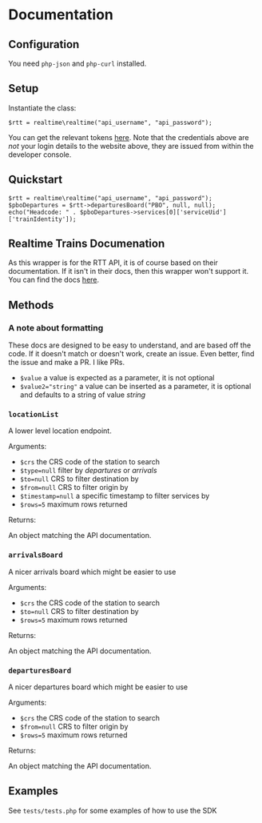 # Documentation

## Configuration

You need `php-json` and `php-curl` installed. 

## Setup

Instantiate the class: 

```
$rtt = realtime\realtime("api_username", "api_password"); 
```

You can get the relevant tokens [here](https://api.rtt.io/). Note that the credentials above are _not_ your login details to the website above, they are issued from within the developer console. 

## Quickstart

```
$rtt = realtime\realtime("api_username", "api_password");
$pboDepartures = $rtt->departuresBoard("PBO", null, null);
echo("Headcode: " . $pboDepartures->services[0]['serviceUid']['trainIdentity']);
```

## Realtime Trains Documenation

As this wrapper is for the RTT API, it is of course based on their documentation. If it isn't in their docs, then this wrapper won't support it. You can find the docs [here](http://www.realtimetrains.co.uk/api/pull).

## Methods

### A note about formatting

These docs are designed to be easy to understand, and are based off the code. If it doesn't match or doesn't work, create an issue. Even better, find the issue and make a PR. I like PRs. 

- `$value` a value is expected as a parameter, it is not optional
- `$value2="string"` a value can be inserted as a parameter, it is optional and defaults to a string of value _string_

### `locationList`

A lower level location endpoint. 

Arguments: 

- `$crs` the CRS code of the station to search 
- `$type=null` filter by _departures_ or _arrivals_
- `$to=null` CRS to filter destination by
- `$from=null` CRS to filter origin by
- `$timestamp=null` a specific timestamp to filter services by
- `$rows=5` maximum rows returned

Returns: 

An object matching the API documentation. 

### `arrivalsBoard`

A nicer arrivals board which might be easier to use

Arguments: 

- `$crs` the CRS code of the station to search 
- `$to=null` CRS to filter destination by
- `$rows=5` maximum rows returned

Returns: 

An object matching the API documentation. 

### `departuresBoard`

A nicer departures board which might be easier to use

Arguments: 

- `$crs` the CRS code of the station to search 
- `$from=null` CRS to filter origin by
- `$rows=5` maximum rows returned

Returns: 

An object matching the API documentation. 

## Examples

See `tests/tests.php` for some examples of how to use the SDK